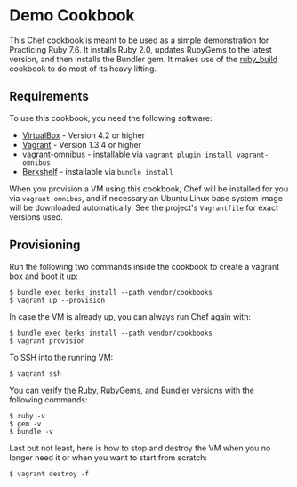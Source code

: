 Demo Cookbook
========================

This Chef cookbook is meant to be used as a simple demonstration for Practicing
Ruby 7.6. It installs Ruby 2.0, updates RubyGems to the latest version, 
and then installs the Bundler gem. It makes use of the [ruby_build]
cookbook to do most of its heavy lifting.

## Requirements

To use this cookbook, you need the following software:

* [VirtualBox] - Version 4.2 or higher
* [Vagrant] - Version 1.3.4 or higher
* [vagrant-omnibus] - installable via `vagrant plugin install vagrant-omnibus`
* [Berkshelf] - installable via `bundle install`

When you provision a VM using this cookbook, Chef will be installed for you 
via `vagrant-omnibus`, and if necessary an Ubuntu Linux base system image will 
be downloaded automatically. See the project's `Vagrantfile` for exact 
versions used.

## Provisioning

Run the following two commands inside the cookbook to create a vagrant box and boot it up:

    $ bundle exec berks install --path vendor/cookbooks
    $ vagrant up --provision

In case the VM is already up, you can always run Chef again with:

    $ bundle exec berks install --path vendor/cookbooks
    $ vagrant provision

To SSH into the running VM:

    $ vagrant ssh

You can verify the Ruby, RubyGems, and Bundler versions with the following commands:

    $ ruby -v
    $ gem -v
    $ bundle -v

Last but not least, here is how to stop and destroy the VM when you no longer
need it or when you want to start from scratch:

    $ vagrant destroy -f

[ruby_build]: https://github.com/fnichol/chef-ruby_build
[Berkshelf]: http://berkshelf.com/
[Vagrant]: http://vagrantup.com
[VirtualBox]: https://www.virtualbox.org/
[practicingruby-web]: https://github.com/elm-city-craftworks/practicing-ruby-web
[vagrant-omnibus]: https://github.com/schisamo/vagrant-omnibus
